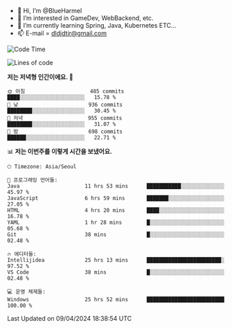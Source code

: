 - 👋 Hi, I’m @BlueHarmel
- 👀 I’m interested in GameDev, WebBackend, etc.
- 🌱 I’m currently learning Spring, Java, Kubernetes ETC...
- 📫 E-mail = dldjdtjr@gmail.com
  <!--START_SECTION:waka-->
![Code Time](http://img.shields.io/badge/Code%20Time-556%20hrs%2011%20mins-blue)

![Lines of code](https://img.shields.io/badge/%EC%A0%80%EB%8A%94%20%EC%97%AC%ED%83%9C%EA%B9%8C%EC%A7%80%20-44.5%20million%20%EC%A4%84%EC%9D%98%20%EC%BD%94%EB%93%9C%EB%A5%BC%20%EC%9E%91%EC%84%B1%ED%96%88%EC%96%B4%EC%9A%94.-blue)

**저는 저녁형 인간이에요. 🦉** 

```text
🌞 아침                     485 commits         ████░░░░░░░░░░░░░░░░░░░░░   15.78 % 
🌆 낮　                     936 commits         ████████░░░░░░░░░░░░░░░░░   30.45 % 
🌃 저녁                     955 commits         ████████░░░░░░░░░░░░░░░░░   31.07 % 
🌙 밤　                     698 commits         ██████░░░░░░░░░░░░░░░░░░░   22.71 % 
```


📊 **저는 이번주를 이렇게 시간을 보냈어요.** 

```text
🕑︎ Timezone: Asia/Seoul

💬 프로그래밍 언어들: 
Java                     11 hrs 53 mins      ███████████░░░░░░░░░░░░░░   45.97 % 
JavaScript               6 hrs 59 mins       ███████░░░░░░░░░░░░░░░░░░   27.05 % 
HTML                     4 hrs 20 mins       ████░░░░░░░░░░░░░░░░░░░░░   16.78 % 
YAML                     1 hr 28 mins        █░░░░░░░░░░░░░░░░░░░░░░░░   05.68 % 
Git                      38 mins             █░░░░░░░░░░░░░░░░░░░░░░░░   02.48 % 

🔥 에디터들: 
Intellijidea             25 hrs 13 mins      ████████████████████████░   97.52 % 
VS Code                  38 mins             █░░░░░░░░░░░░░░░░░░░░░░░░   02.48 % 

💻 운영 체제들: 
Windows                  25 hrs 52 mins      █████████████████████████   100.00 % 
```


 Last Updated on 09/04/2024 18:38:54 UTC
<!--END_SECTION:waka-->
<!---
BlueHarmel/BlueHarmel is a ✨ special ✨ repository because its `README.md` (this file) appears on your GitHub profile.
You can click the Preview link to take a look at your changes.
--->

